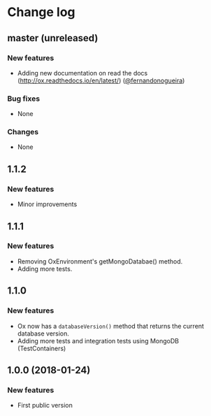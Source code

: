 # Change log

## master (unreleased)

### New features

* Adding new documentation on read the docs (http://ox.readthedocs.io/en/latest/) ([@fernandonogueira][]) 

### Bug fixes

* None

### Changes

* None

## 1.1.2

### New features

* Minor improvements

## 1.1.1

### New features

* Removing OxEnvironment's getMongoDatabae() method.
* Adding more tests.

## 1.1.0

### New features

* Ox now has a `databaseVersion()` method that returns the current database version.
* Adding more tests and integration tests using MongoDB (TestContainers)

## 1.0.0 (2018-01-24)

### New features

* First public version

[@fernandonogueira]: https://github.com/fernandonogueira
